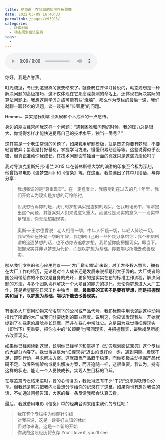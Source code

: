 ```yaml
---
title: 结束语｜在我家的后院养长颈鹿
date: 2022-03-09 16:40:03
permalink: /pages/e93995/
categories:
  - 极客时间
  - 动态规划面试宝典
tags:
  - 
---
```

<audio title="结束语｜在我家的后院养长颈鹿" src="https://static001.geekbang.org/resource/audio/f2/07/f212d466d9ef74562512442a78b46007.mp3" controls="controls"></audio> 
<p>你好，我是卢誉声。</p><p>时光流逝，专栏到这里真的就要结束了。就像我在开课时曾说的，动态规划是一种解决问题的高级技巧，这不仅体现在它那高深莫测的命名上，还体现在解决实际的算法问题上。我想这趟学习之旅可能有些“烧脑”，那么作为专栏的最后一课，我们就聊一聊轻松的话题，谈一谈有关“长颈鹿”的问题。</p><p>Hmmm… 其实是我对职业发展和个人成长的一点感悟。</p><p>身边的朋友经常问我这样一个问题：“遇到困难和问题的时候，我的压力总是很大，你觉得怎样才能快速提高自己的技术水平，独当一面呢？”</p><p>这其实是一个老生常谈的问题了，如果套用解题模板，就是首先你要有梦想，不要轻言放弃；接着是打好基础，掌握学习方法，慢慢积累经验等等。这些说得似乎没错，但真正推动你我成长，在技术问题面前独当一面的真就只是这些方法论吗？</p><p>我对导演克里斯托弗·诺兰 2015 年在普林斯顿大学的演讲的印象至今极为深刻，他曾指导电影《盗梦空间》和《信条》等。在这里，我摘选出了其中几段话，与你分享：</p><blockquote>
<p>我想强调的是“尊重现实”。在一定程度上，我感觉到在过去的几十年里，我们开始认为现实是梦想的可怜陪衬。<br>
&nbsp;<br>
但我想告诉你的是，我们的梦想其实是虚拟的现实。在我的电影中，常常提出这个问题，其答案对人们来说意义重大，而这也是现实的意义——现实举足轻重，你无法超越现实。<br>
&nbsp;<br>
奥斯卡·王尔德曾说：老人相信一切，中年人怀疑一切，年轻人知晓一切。我显然处在怀疑一切的年龄，我想把自己的一些怀疑分享给你：我不相信所谓的追逐梦想的话，也不劝你去追求梦想，我希望你能把握现实，即当下。把握现实并非以梦想为代价，而是以梦想为基础，你要竭尽所能去改善现实。</p>
</blockquote><!-- [[[read_end]]] --><p>那从我们专栏的核心应用场景——“大厂算法面试”来说，对于大多数人而言，拥有在大厂工作的经历，无论是对个人成长还是发展来说都是利大于弊的。大厂或者跨国公司带给你的不仅仅是自身的光环，更多的是实实在在的标准工作流程，解决问题的方法，与多个团队协作解决一个大项目的能力的提升。无论你梦想进入大厂工作，还是希望能在日常工作中独当一面。<strong>最重要的其实不是要有梦想，而是把握现实和当下，以梦想为基础，竭尽所能去改善现实。</strong></p><p><img src="https://static001.geekbang.org/resource/image/e0/97/e0e23d3ce6e908aa20f0841101b52997.jpg" alt=""></p><p>有很多大厂惯用动物来命名旗下的公司或产品代号，我在标题中用长颈鹿这种动物指代了所谓的大厂或我们想要达到的职业高度。说到这，你应该发现我从一开始就提到了在我家的后院养长颈鹿，而非在我心中常驻它。这是因为我觉得把握现实（即当下）更重要，把你心中的“长颈鹿”也带回现实，并把握现实，最后竭尽所能去改善现实。</p><p>如果你已经阅读到这里，说明你已经学习和掌握了《动态规划面试宝典》这个专栏的大部分内容了。我觉得这是为“把握现实”迈出的很好的一步，遇到问题，发现不足，即刻行动，寻求解决方案。这就跟当产品趋于稳定，而你积极主动挖掘产品代码不足、改善系统架构或提出解决方案，而非追随一样，这很重要。我认为，持有这样的状态，能让一个人更快成长，实现人生目标的飞跃。</p><p>在写这篇专栏结束语时，我的心情复杂，我觉得还有不少“干货”没来得及跟你分享。但我还是努力把我内心最想分享给你的记录在了这里。如果你也有想对我说的话，不妨通过问卷告知，大家的每一条反馈我都会认真去看。</p><p>最后，我就借用电影《信条》中的经典台词来结束我们的专栏吧：</p><blockquote>
<p>我在整个专栏中为你穿针引线<br>
对我来说，这是一段美好友谊的休止<br>
但对你来说，这是一个新的开始<br>
你我的这段经历将永存 You’ll love it, you’ll see</p>
</blockquote><p><a href="https://jinshuju.net/f/IOnQ7V"><img src="https://static001.geekbang.org/resource/image/0b/8e/0b11018fef9b1175ca9faef7072cf58e.jpg" alt=""></a></p>